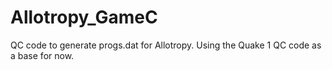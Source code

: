 # Allotropy_GameC
QC code to generate progs.dat for Allotropy. Using the Quake 1 QC code as a base for now.
